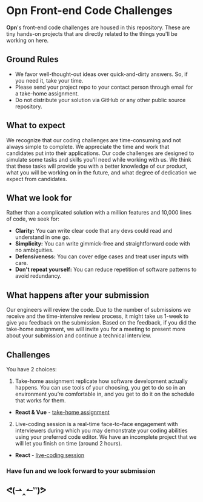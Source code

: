 # Opn Front-end Code Challenges

**Opn**'s front-end code challenges are housed in this repository. These are tiny hands-on projects that are directly related to the things you'll be working on here.

## Ground Rules

* We favor well-thought-out ideas over quick-and-dirty answers. So, if you need it, take your time.
* Please send your project repo to your contact person through email for a take-home assignment.
* Do not distribute your solution via GitHub or any other public source repository.

## What to expect

We recognize that our coding challenges are time-consuming and not always simple to complete. We appreciate the time and work that candidates put into their applications. Our code challenges are designed to simulate some tasks and skills you'll need while working with us. We think that these tasks will provide you with a better knowledge of our product, what you will be working on in the future, and what degree of dedication we expect from candidates.

## What we look for

Rather than a complicated solution with a million features and 10,000 lines of code, we seek for:

* **Clarity:** You can write clear code that any devs could read and understand in one go.
* **Simplicity:** You can write gimmick-free and straightforward code with no ambiguities.
* **Defensiveness:** You can cover edge cases and treat user inputs with care.
* **Don't repeat yourself:** You can reduce repetition of software patterns to avoid redundancy.

## What happens after your submission

Our engineers will review the code. Due to the number of submissions we receive and the time-intensive review process, it might take us 1-week to give you feedback on the submission. Based on the feedback, if you did the take-home assignment, we will invite you for a meeting to present more about your submission and continue a technical interview.

## Challenges

You have 2 choices:

1. Take-home assignment replicate how software development actually happens. You can use tools of your choosing, you get to do so in an environment you’re comfortable in, and you get to do it on the schedule that works for them.

* **React & Vue** - [take-home assignment](https://github.com/opn-ooo/opn-th-front-end-challenges/tree/master/take-home)

2. Live-coding session is a real-time face-to-face engagement with interviewers during which you may demonstrate your coding abilities using your preferred code editor. We have an incomplete project that we will let you finish on time (around 2 hours).

* **React** - [live-coding session](https://github.com/opn-ooo/opn-th-front-end-challenges/tree/master/live-coding)

### Have fun and we look forward to your submission

## ᕙ(⇀‸↼‶)ᕗ
